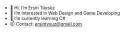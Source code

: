 - 👋 Hi, I’m Ersin Tüysüz
- 👀 I’m interested in Web Design and Game Developing
- 🌱 I’m currently learning C#
- 📫 Contact: ersintysuz@gmail.com

<!---
ErsinTuysuz/ErsinTuysuz is a ✨ special ✨ repository because its `README.md` (this file) appears on your GitHub profile.
You can click the Preview link to take a look at your changes.
--->
